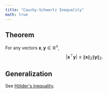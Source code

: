 ```yaml
---
title: "Cauchy-Schwartz Inequality"
math: true
---
```

## Theorem
For any vectors $\mathbf{x},\mathbf{y} \in \mathbb{R}^n$,
$$
|\mathbf{x}^\top\mathbf{y}| \leq \|\mathbf{x}\|_2\|\mathbf{y}\|_2.
$$

## Generalization
See [Hölder's inequality](notes/Hölder's%20inequality).
